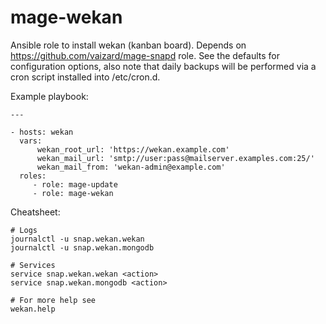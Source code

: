 # mage-wekan

Ansible role to install wekan (kanban board). Depends on 
https://github.com/vaizard/mage-snapd role. See the defaults for configuration options, 
also note that daily backups will be performed via a cron script installed into /etc/cron.d.

Example playbook:

```
---

- hosts: wekan
  vars:
      wekan_root_url: 'https://wekan.example.com'
      wekan_mail_url: 'smtp://user:pass@mailserver.examples.com:25/'
      wekan_mail_from: 'wekan-admin@example.com'
  roles:
     - role: mage-update
     - role: mage-wekan
```

Cheatsheet:

```
# Logs
journalctl -u snap.wekan.wekan
journalctl -u snap.wekan.mongodb

# Services
service snap.wekan.wekan <action>
service snap.wekan.mongodb <action>

# For more help see
wekan.help
```